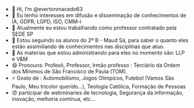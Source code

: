 - 👋 Hi, I’m @evertonmacedo63
- 👀 Eu tenho interesses em difusão e disseminação de conhecimentos de IA, GDPR, LGPD, ISO, CMM-i
- 🌱 Atualmente eu estou trabalhando como professor contratado pela SEDE SP
- 💞️ Estou seguindo os alunos do 2º B - Maud Sá, para saber o quanto eles estão assimiliando de conhecimentos nas disciplinas que atuo.
- 💞️ As materias que estou administrando para eles no momento são: LLP e V&M
- 😄 Pronouns: Profexô, Professor, Irmão professo : Terciário da Ordem dos Mínimos de São Francisco de Paula (TOM).
- ⚡ Gosto de : Automobilismo, Jogos Olimpicos, Futebol (Vamos São Paulo, Meu tricolor querido...), Teologia Católica, Formação de Pessoas
- 😍 participar de webminaries de tecnologia, Segurança da informação, inovação, melhoria contínua, etc...
<!---
evertonmacedo63/evertonmacedo63 is a ✨ special ✨ repository because its `README.md` (this file) appears on your GitHub profile.
You can click the Preview link to take a look at your changes.
--->
